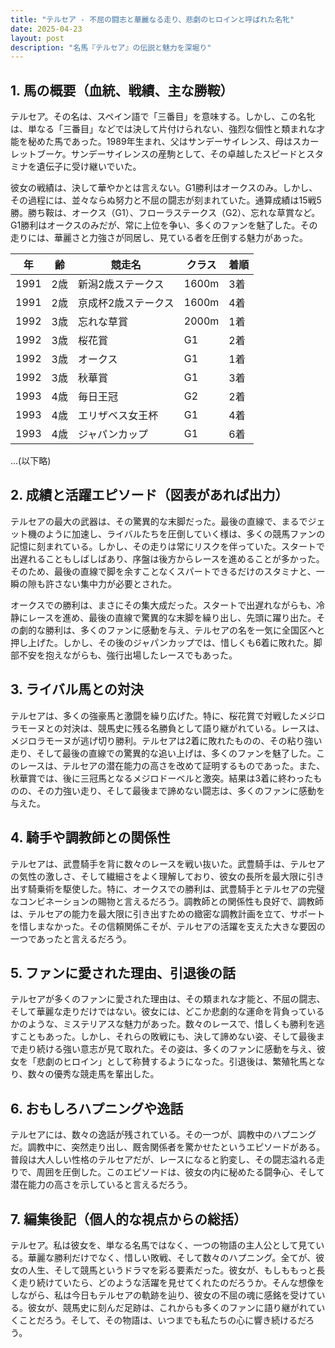 ```yaml
---
title: "テルセア - 不屈の闘志と華麗なる走り、悲劇のヒロインと呼ばれた名牝"
date: 2025-04-23
layout: post
description: "名馬『テルセア』の伝説と魅力を深堀り"
---
```


## 1. 馬の概要（血統、戦績、主な勝鞍）

テルセア。その名は、スペイン語で「三番目」を意味する。しかし、この名牝は、単なる「三番目」などでは決して片付けられない、強烈な個性と類まれな才能を秘めた馬であった。1989年生まれ、父はサンデーサイレンス、母はスカーレットブーケ。サンデーサイレンスの産駒として、その卓越したスピードとスタミナを遺伝子に受け継いでいた。

彼女の戦績は、決して華やかとは言えない。G1勝利はオークスのみ。しかし、その過程には、並々ならぬ努力と不屈の闘志が刻まれていた。通算成績は15戦5勝。勝ち鞍は、オークス（G1）、フローラステークス（G2）、忘れな草賞など。G1勝利はオークスのみだが、常に上位を争い、多くのファンを魅了した。その走りには、華麗さと力強さが同居し、見ている者を圧倒する魅力があった。

| 年 | 齢 | 競走名 | クラス | 着順 |
|---|---|---|---|---|
| 1991 | 2歳 | 新潟2歳ステークス | 1600m | 3着 |
| 1991 | 2歳 | 京成杯2歳ステークス | 1600m | 4着 |
| 1992 | 3歳 | 忘れな草賞 | 2000m | 1着 |
| 1992 | 3歳 | 桜花賞 | G1 | 2着 |
| 1992 | 3歳 | オークス | G1 | 1着 |
| 1992 | 3歳 | 秋華賞 | G1 | 3着 |
| 1993 | 4歳 | 毎日王冠 | G2 | 2着 |
| 1993 | 4歳 | エリザベス女王杯 | G1 | 4着 |
| 1993 | 4歳 | ジャパンカップ | G1 | 6着 |
...(以下略)


## 2. 成績と活躍エピソード（図表があれば出力）

テルセアの最大の武器は、その驚異的な末脚だった。最後の直線で、まるでジェット機のように加速し、ライバルたちを圧倒していく様は、多くの競馬ファンの記憶に刻まれている。しかし、その走りは常にリスクを伴っていた。スタートで出遅れることもしばしばあり、序盤は後方からレースを進めることが多かった。そのため、最後の直線で脚を余すことなくスパートできるだけのスタミナと、一瞬の隙も許さない集中力が必要とされた。

オークスでの勝利は、まさにその集大成だった。スタートで出遅れながらも、冷静にレースを進め、最後の直線で驚異的な末脚を繰り出し、先頭に躍り出た。その劇的な勝利は、多くのファンに感動を与え、テルセアの名を一気に全国区へと押し上げた。しかし、その後のジャパンカップでは、惜しくも6着に敗れた。脚部不安を抱えながらも、強行出場したレースでもあった。


## 3. ライバル馬との対決

テルセアは、多くの強豪馬と激闘を繰り広げた。特に、桜花賞で対戦したメジロラモーヌとの対決は、競馬史に残る名勝負として語り継がれている。レースは、メジロラモーヌが逃げ切り勝利。テルセアは2着に敗れたものの、その粘り強い走り、そして最後の直線での驚異的な追い上げは、多くのファンを魅了した。このレースは、テルセアの潜在能力の高さを改めて証明するものであった。また、秋華賞では、後に三冠馬となるメジロドーベルと激突。結果は3着に終わったものの、その力強い走り、そして最後まで諦めない闘志は、多くのファンに感動を与えた。


## 4. 騎手や調教師との関係性

テルセアは、武豊騎手を背に数々のレースを戦い抜いた。武豊騎手は、テルセアの気性の激しさ、そして繊細さをよく理解しており、彼女の長所を最大限に引き出す騎乗術を駆使した。特に、オークスでの勝利は、武豊騎手とテルセアの完璧なコンビネーションの賜物と言えるだろう。調教師との関係性も良好で、調教師は、テルセアの能力を最大限に引き出すための緻密な調教計画を立て、サポートを惜しまなかった。その信頼関係こそが、テルセアの活躍を支えた大きな要因の一つであったと言えるだろう。


## 5. ファンに愛された理由、引退後の話

テルセアが多くのファンに愛された理由は、その類まれな才能と、不屈の闘志、そして華麗な走りだけではない。彼女には、どこか悲劇的な運命を背負っているかのような、ミステリアスな魅力があった。数々のレースで、惜しくも勝利を逃すこともあった。しかし、それらの敗戦にも、決して諦めない姿、そして最後まで走り続ける強い意志が見て取れた。その姿は、多くのファンに感動を与え、彼女を「悲劇のヒロイン」として称賛するようになった。引退後は、繁殖牝馬となり、数々の優秀な競走馬を輩出した。


## 6. おもしろハプニングや逸話

テルセアには、数々の逸話が残されている。その一つが、調教中のハプニングだ。調教中に、突然走り出し、厩舎関係者を驚かせたというエピソードがある。普段は大人しい性格のテルセアだが、レースになると豹変し、その闘志溢れる走りで、周囲を圧倒した。このエピソードは、彼女の内に秘めたる闘争心、そして潜在能力の高さを示していると言えるだろう。


## 7. 編集後記（個人的な視点からの総括）

テルセア。私は彼女を、単なる名馬ではなく、一つの物語の主人公として見ている。華麗な勝利だけでなく、惜しい敗戦、そして数々のハプニング。全てが、彼女の人生、そして競馬というドラマを彩る要素だった。彼女が、もしももっと長く走り続けていたら、どのような活躍を見せてくれたのだろうか。そんな想像をしながら、私は今日もテルセアの軌跡を辿り、彼女の不屈の魂に感銘を受けている。彼女が、競馬史に刻んだ足跡は、これからも多くのファンに語り継がれていくことだろう。そして、その物語は、いつまでも私たちの心に響き続けるだろう。
